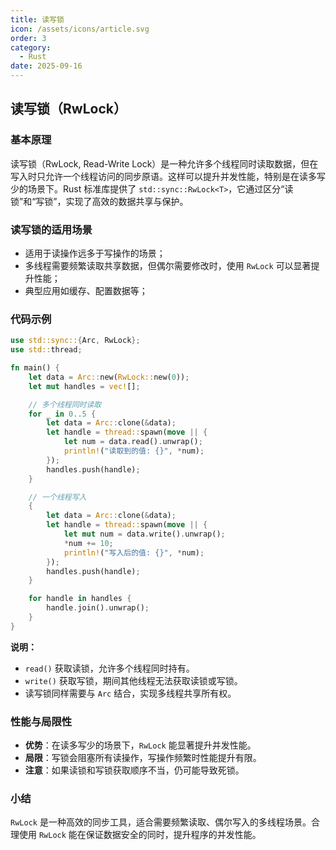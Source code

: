 ```yaml
---
title: 读写锁
icon: /assets/icons/article.svg
order: 3
category:
  - Rust
date: 2025-09-16
---
```


## 读写锁（RwLock）

### 基本原理

读写锁（RwLock, Read-Write Lock）是一种允许多个线程同时读取数据，但在写入时只允许一个线程访问的同步原语。这样可以提升并发性能，特别是在读多写少的场景下。Rust 标准库提供了 `std::sync::RwLock<T>`，它通过区分“读锁”和“写锁”，实现了高效的数据共享与保护。

### 读写锁的适用场景

- 适用于读操作远多于写操作的场景；
- 多线程需要频繁读取共享数据，但偶尔需要修改时，使用 `RwLock` 可以显著提升性能；
- 典型应用如缓存、配置数据等；

### 代码示例

```rust
use std::sync::{Arc, RwLock};
use std::thread;

fn main() {
    let data = Arc::new(RwLock::new(0));
    let mut handles = vec![];

    // 多个线程同时读取
    for _ in 0..5 {
        let data = Arc::clone(&data);
        let handle = thread::spawn(move || {
            let num = data.read().unwrap();
            println!("读取到的值: {}", *num);
        });
        handles.push(handle);
    }

    // 一个线程写入
    {
        let data = Arc::clone(&data);
        let handle = thread::spawn(move || {
            let mut num = data.write().unwrap();
            *num += 10;
            println!("写入后的值: {}", *num);
        });
        handles.push(handle);
    }

    for handle in handles {
        handle.join().unwrap();
    }
}
```

**说明：**

- `read()` 获取读锁，允许多个线程同时持有。
- `write()` 获取写锁，期间其他线程无法获取读锁或写锁。
- 读写锁同样需要与 `Arc` 结合，实现多线程共享所有权。

### 性能与局限性

- **优势**：在读多写少的场景下，`RwLock` 能显著提升并发性能。
- **局限**：写锁会阻塞所有读操作，写操作频繁时性能提升有限。
- **注意**：如果读锁和写锁获取顺序不当，仍可能导致死锁。

### 小结

`RwLock` 是一种高效的同步工具，适合需要频繁读取、偶尔写入的多线程场景。合理使用 `RwLock` 能在保证数据安全的同时，提升程序的并发性能。

